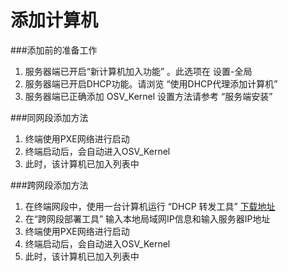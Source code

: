 # 添加计算机

###添加前的准备工作
1. 服务器端已开启“新计算机加入功能” 。此选项在 设置-全局
2. 服务器端已开启DHCP功能。请浏览 “使用DHCP代理添加计算机”
3. 服务器端已正确添加 OSV_Kernel  设置方法请参考 “服务端安装”



###同网段添加方法
1. 终端使用PXE网络进行启动
2. 终端启动后，会自动进入OSV_Kernel
3. 此时，该计算机已加入列表中



###跨网段添加方法
1.  在终端网段中，使用一台计算机运行 “DHCP 转发工具”  [下载地址](http://vpn.os-v.com:82/osv_plus_tools/DHCP%20%E4%B8%AD%E7%BB%A7%E5%99%A8.exe)
2.  在“跨网段部署工具” 输入本地局域网IP信息和输入服务器IP地址
3.  终端使用PXE网络进行启动
4.  终端启动后，会自动进入OSV_Kernel
5.  此时，该计算机已加入列表中


###


